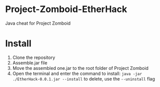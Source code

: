# Project-Zomboid-EtherHack
Java cheat for Project Zomboid

# Install
1. Clone the repository
2. Assemble.jar file
3. Move the assembled one.jar to the root folder of Project Zomboid
4. Open the terminal and enter the command to install: `java -jar ./EtherHack-0.0.1.jar --install` to delete, use the `--uninstall` flag

